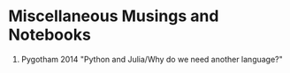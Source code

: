 <h1>Miscellaneous Musings and Notebooks</h1>
<ol>
<li> Pygotham 2014 "Python and Julia/Why do we need another language?"</li>
<ol>
